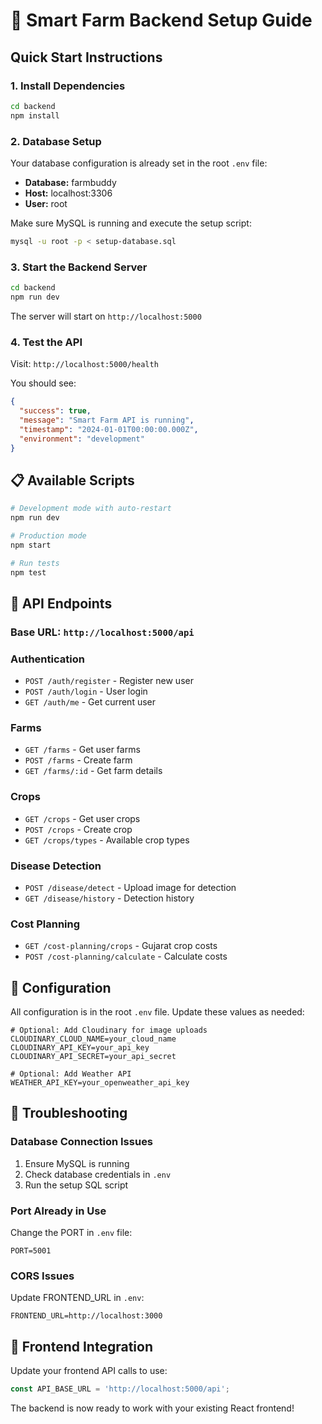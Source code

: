 # 🚀 Smart Farm Backend Setup Guide

## Quick Start Instructions

### 1. Install Dependencies
```bash
cd backend
npm install
```

### 2. Database Setup
Your database configuration is already set in the root `.env` file:
- **Database:** farmbuddy
- **Host:** localhost:3306
- **User:** root

Make sure MySQL is running and execute the setup script:
```bash
mysql -u root -p < setup-database.sql
```

### 3. Start the Backend Server
```bash
cd backend
npm run dev
```

The server will start on `http://localhost:5000`

### 4. Test the API
Visit: `http://localhost:5000/health`

You should see:
```json
{
  "success": true,
  "message": "Smart Farm API is running",
  "timestamp": "2024-01-01T00:00:00.000Z",
  "environment": "development"
}
```

## 📋 Available Scripts

```bash
# Development mode with auto-restart
npm run dev

# Production mode
npm start

# Run tests
npm test
```

## 🔗 API Endpoints

### Base URL: `http://localhost:5000/api`

### Authentication
- `POST /auth/register` - Register new user
- `POST /auth/login` - User login
- `GET /auth/me` - Get current user

### Farms
- `GET /farms` - Get user farms
- `POST /farms` - Create farm
- `GET /farms/:id` - Get farm details

### Crops
- `GET /crops` - Get user crops
- `POST /crops` - Create crop
- `GET /crops/types` - Available crop types

### Disease Detection
- `POST /disease/detect` - Upload image for detection
- `GET /disease/history` - Detection history

### Cost Planning
- `GET /cost-planning/crops` - Gujarat crop costs
- `POST /cost-planning/calculate` - Calculate costs

## 🔧 Configuration

All configuration is in the root `.env` file. Update these values as needed:

```env
# Optional: Add Cloudinary for image uploads
CLOUDINARY_CLOUD_NAME=your_cloud_name
CLOUDINARY_API_KEY=your_api_key
CLOUDINARY_API_SECRET=your_api_secret

# Optional: Add Weather API
WEATHER_API_KEY=your_openweather_api_key
```

## 🐛 Troubleshooting

### Database Connection Issues
1. Ensure MySQL is running
2. Check database credentials in `.env`
3. Run the setup SQL script

### Port Already in Use
Change the PORT in `.env` file:
```env
PORT=5001
```

### CORS Issues
Update FRONTEND_URL in `.env`:
```env
FRONTEND_URL=http://localhost:3000
```

## 📱 Frontend Integration

Update your frontend API calls to use:
```javascript
const API_BASE_URL = 'http://localhost:5000/api';
```

The backend is now ready to work with your existing React frontend!